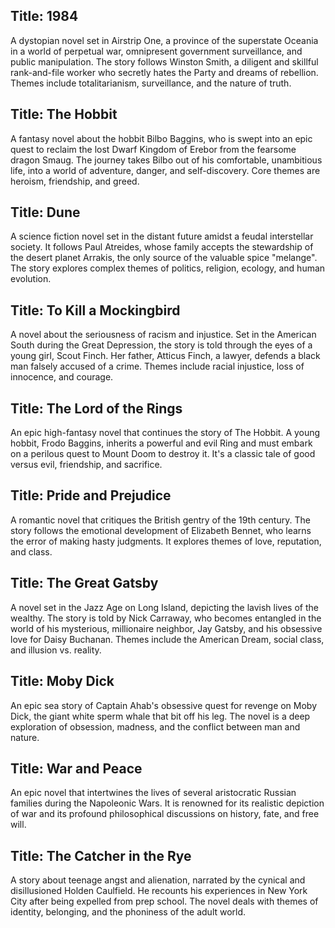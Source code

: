 ## Title: 1984
A dystopian novel set in Airstrip One, a province of the superstate Oceania in a world of perpetual war, omnipresent government surveillance, and public manipulation. The story follows Winston Smith, a diligent and skillful rank-and-file worker who secretly hates the Party and dreams of rebellion. Themes include totalitarianism, surveillance, and the nature of truth.

## Title: The Hobbit
A fantasy novel about the hobbit Bilbo Baggins, who is swept into an epic quest to reclaim the lost Dwarf Kingdom of Erebor from the fearsome dragon Smaug. The journey takes Bilbo out of his comfortable, unambitious life, into a world of adventure, danger, and self-discovery. Core themes are heroism, friendship, and greed.

## Title: Dune
A science fiction novel set in the distant future amidst a feudal interstellar society. It follows Paul Atreides, whose family accepts the stewardship of the desert planet Arrakis, the only source of the valuable spice "melange". The story explores complex themes of politics, religion, ecology, and human evolution.

## Title: To Kill a Mockingbird
A novel about the seriousness of racism and injustice. Set in the American South during the Great Depression, the story is told through the eyes of a young girl, Scout Finch. Her father, Atticus Finch, a lawyer, defends a black man falsely accused of a crime. Themes include racial injustice, loss of innocence, and courage.

## Title: The Lord of the Rings
An epic high-fantasy novel that continues the story of The Hobbit. A young hobbit, Frodo Baggins, inherits a powerful and evil Ring and must embark on a perilous quest to Mount Doom to destroy it. It's a classic tale of good versus evil, friendship, and sacrifice.

## Title: Pride and Prejudice
A romantic novel that critiques the British gentry of the 19th century. The story follows the emotional development of Elizabeth Bennet, who learns the error of making hasty judgments. It explores themes of love, reputation, and class.

## Title: The Great Gatsby
A novel set in the Jazz Age on Long Island, depicting the lavish lives of the wealthy. The story is told by Nick Carraway, who becomes entangled in the world of his mysterious, millionaire neighbor, Jay Gatsby, and his obsessive love for Daisy Buchanan. Themes include the American Dream, social class, and illusion vs. reality.

## Title: Moby Dick
An epic sea story of Captain Ahab's obsessive quest for revenge on Moby Dick, the giant white sperm whale that bit off his leg. The novel is a deep exploration of obsession, madness, and the conflict between man and nature.

## Title: War and Peace
An epic novel that intertwines the lives of several aristocratic Russian families during the Napoleonic Wars. It is renowned for its realistic depiction of war and its profound philosophical discussions on history, fate, and free will.

## Title: The Catcher in the Rye
A story about teenage angst and alienation, narrated by the cynical and disillusioned Holden Caulfield. He recounts his experiences in New York City after being expelled from prep school. The novel deals with themes of identity, belonging, and the phoniness of the adult world.